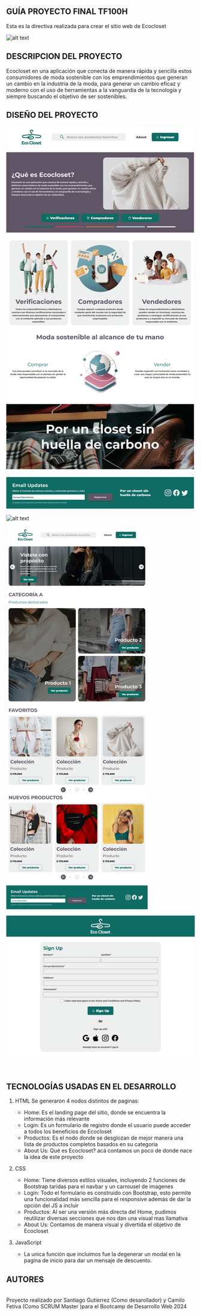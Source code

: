 ## GUÍA PROYECTO FINAL TF100H


Esta es la directiva realizada para crear el sitio web de Ecocloset

![alt text](img-development.gif)

## DESCRIPCION DEL PROYECTO

Ecocloset en una aplicación que conecta de manera rápida y sencilla estos consumidores de moda sostenible con los emprendimientos que generan un cambio en la industria de la moda, para generar un cambio eficaz y moderno con el uso de herramientas a la vanguardia de la tecnología y siempre buscando el objetivo de ser sostenibles.

## DISEÑO DEL PROYECTO

![alt text](About.png)

![alt text](Home.png)

![alt text](<Lista Productos.png>)

![alt text](SignUp.png)
</br>
</br>
</br>

## TECNOLOGÍAS USADAS EN EL DESARROLLO

1. HTML 
    Se generaron 4 nodos distintos de paginas:
    * Home: Es el landing page del sitio, donde se encuentra la información más relevante
    * Login: Es un formulario de registro donde el usuario puede acceder a todos los beneficios de Ecocloset
    * Productos: Es el nodo donde se desglozan de mejor manera una lista de productos completos basados en su categoria
    * About Us: Qué es Ecocloset? acá contamos un poco de donde nace la idea de este proyecto

2. CSS
    * Home: Tiene diversos estilos visuales, incluyendo 2 funciones de Bootstrap taridas para el navbar y un carrousel de imagenes
    * Login: Todo el formulario es construido con Bootstrap, esto permite una funcionalidad más sencilla para el responsive además de dar la opción del JS a incluir
    * Productos: Al ser una versión más directa del Home, pudimos reutilizar diversas secciones que nos dan una visual mas llamativa
    * About Us: Contamos de manera visual y divertida el objetivo de Ecocloset

3. JavaScript
    * La unica función que incluimos fue la degenerar un modal en la pagina de inicio para dar un mensaje de descuento.


## AUTORES
<br> Proyecto realizado por Santiago Gutierrez (Como desarollador) y Camilo Fetiva (Como SCRUM Master )para el Bootcamp de Desarrollo Web 2024 </br>